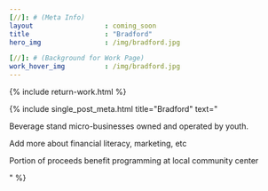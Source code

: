```yaml
---
[//]: # (Meta Info)
layout 					: coming_soon
title 					: "Bradford"
hero_img				: /img/bradford.jpg

[//]: # (Background for Work Page)
work_hover_img			: /img/bradford.jpg
---
```

{% include return-work.html %}
<div class="single_post_wrapper">
	{% include single_post_meta.html
		title="Bradford"
		text="<p>Beverage stand micro-businesses owned and operated by youth.</p>
		<p>Add more about financial literacy, marketing, etc</p>
		<p>Portion of proceeds benefit programming at local community center</p>"
	%}
</div>
